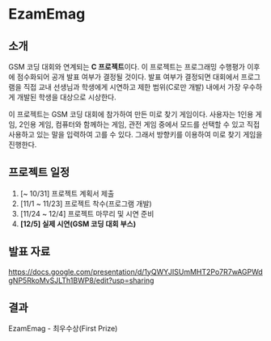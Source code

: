 # EzamEmag

## 소개

GSM 코딩 대회와 연계되는 **C 프로젝트**이다. 이 프로젝트는 프로그래밍 수행평가 이후에 점수화되어 공개 발표 여부가 결정될 것이다. 발표 여부가 결정되면 대회에서 프로그램을 직접 교내 선생님과 학생에게 시연하고 제한 범위(C로만 개발) 내에서 가장 우수하게 개발된 학생을 대상으로 시상한다.

이 프로젝트는 GSM 코딩 대회에 참가하여 만든 미로 찾기 게임이다. 사용자는 1인용 게임, 2인용 게임, 컴퓨터와 함께하는 게임, 관전 게임 중에서 모드를 선택할 수 있고 직접 사용하고 있는 말을 입력하여 고를 수 있다. 그래서 방향키를 이용하여 미로 찾기 게임을 진행한다.

## 프로젝트 일정

1. [~ 10/31] 프로젝트 계획서 제출
2. [11/1 ~ 11/23] 프로젝트 착수(프로그램 개발)
3. [11/24 ~ 12/4] 프로젝트 마무리 및 시연 준비
4. **[12/5] 실제 시연(GSM 코딩 대회 부스)**

## 발표 자료

https://docs.google.com/presentation/d/1yQWYJISUmMHT2Po7R7wAGPWdgNP5RkoMvSJLTh1BWP8/edit?usp=sharing

## 결과
EzamEmag - 최우수상(First Prize)
